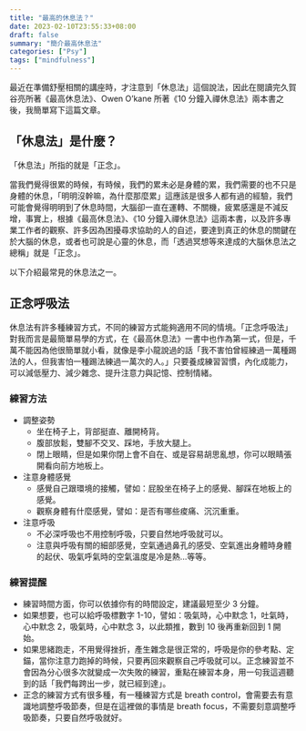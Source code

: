 ```yaml
---
title: "最高的休息法？"
date: 2023-02-10T23:55:33+08:00
draft: false
summary: "簡介最高休息法"
categories: ["Psy"]
tags: ["mindfulness"]
---
```


最近在準備舒壓相關的講座時，才注意到「休息法」這個說法，因此在閱讀完久賀谷亮所著《最高休息法》、Owen O’kane 所著《10 分鐘入禪休息法》兩本書之後，我簡單寫下這篇文章。

## 「休息法」是什麼？

「休息法」所指的就是「正念」。

當我們覺得很累的時候，有時候，我們的累未必是身體的累，我們需要的也不只是身體的休息，「明明沒幹嘛，為什麼那麼累」這應該是很多人都有過的經驗，我們可能會覺得明明到了休息時間，大腦卻一直在運轉、不關機，疲累感還是不減反增，事實上，根據《最高休息法》、《10 分鐘入禪休息法》這兩本書，以及許多專業工作者的觀察、許多因為困擾尋求協助的人的自述，要達到真正的休息的關鍵在於大腦的休息，或者也可說是心靈的休息，而「透過冥想等來達成的大腦休息法之總稱」就是「正念」。

以下介紹最常見的休息法之一。

## 正念呼吸法

休息法有許多種練習方式，不同的練習方式能夠適用不同的情境。「正念呼吸法」對我而言是最簡單易學的方式，在《最高休息法》一書中也作為第一式，但是，千萬不能因為他很簡單就小看，就像是李小龍說過的話「我不害怕曾經練過一萬種踢法的人，但我害怕一種踢法練過一萬次的人。」只要養成練習習慣，內化成能力，可以減低壓力、減少雜念、提升注意力與記憶、控制情緒。

### 練習方法

- 調整姿勢
  - 坐在椅子上，背部挺直、離開椅背。
  - 腹部放鬆，雙腳不交叉、踩地，手放大腿上。
  - 閉上眼睛，但是如果你閉上會不自在、或是容易胡思亂想，你可以眼睛張開看向前方地板上。
- 注意身體感覺
  - 感覺自己跟環境的接觸，譬如：屁股坐在椅子上的感覺、腳踩在地板上的感覺。
  - 觀察身體有什麼感覺，譬如：是否有哪些痠痛、沉沉重重。
- 注意呼吸
  - 不必深呼吸也不用控制呼吸，只要自然地呼吸就可以。
  - 注意與呼吸有關的細部感覺，空氣通過鼻孔的感受、空氣進出身體時身體的起伏、吸氣呼氣時的空氣溫度是冷是熱...等等。

### 練習提醒

- 練習時間方面，你可以依據你有的時間設定，建議最短至少 3 分鐘。
- 如果想要，也可以給呼吸標數字 1-10，譬如：吸氣時，心中默念 1，吐氣時，心中默念 2，吸氣時，心中默念 3，以此類推，數到 10 後再重新回到 1 開始。
- 如果思緒跑走，不用覺得挫折，產生雜念是很正常的，呼吸是你的參考點、定錨，當你注意力跑掉的時候，只要再回來觀察自己呼吸就可以。正念練習並不會因為分心很多次就變成一次失敗的練習，重點在練習本身，用一句我這週聽到的話「我們每跨出一步，就已經到達」。
- 正念的練習方式有很多種，有一種練習方式是 breath control，會需要去有意識地調整呼吸節奏，但是在這裡做的事情是 breath focus，不需要刻意調整呼吸節奏，只要自然呼吸就好。
